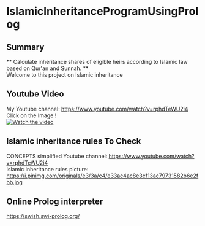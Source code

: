 # IslamicInheritanceProgramUsingProlog
## Summary
** Calculate inheritance shares of eligible heirs according to Islamic law based on Qur'an and Sunnah. ** <br />
Welcome to this project on Islamic inheritance <br />



## Youtube Video
My Youtube channel: https://www.youtube.com/watch?v=rphdTeWU2i4 <br />
Click on the Image ! <br />
[![Watch the video](https://github.com/imanejalal972/IslamicInheritanceProgramUsingProlog/blob/main/picture%20prolog.jpg)](https://www.youtube.com/watch?v=rphdTeWU2i4)



## Islamic inheritance rules To Check
CONCEPTS simplified Youtube channel:   https://www.youtube.com/watch?v=rphdTeWU2i4 <br />
Islamic inheritance rules picture:   https://i.pinimg.com/originals/e3/3a/c4/e33ac4ac8e3cf13ac79731582b6e2fbb.jpg <br />



## Online Prolog interpreter
https://swish.swi-prolog.org/ <br />

